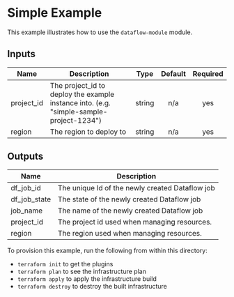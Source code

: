 # Simple Example

This example illustrates how to use the `dataflow-module` module.

[^]: (autogen_docs_start)

## Inputs

| Name | Description | Type | Default | Required |
|------|-------------|:----:|:-----:|:-----:|
| project\_id | The project_id to deploy the example instance into.  (e.g. "simple-sample-project-1234") | string | n/a | yes |
| region | The region to deploy to | string | n/a | yes |

## Outputs

| Name | Description |
|------|-------------|
| df\_job\_id | The unique Id of the newly created Dataflow job |
| df\_job\_state | The state of the newly created Dataflow job |
| job\_name | The name of the newly created Dataflow job |
| project\_id | The project id used when managing resources. |
| region | The region used when managing resources. |

[^]: (autogen_docs_end)

To provision this example, run the following from within this directory:
- `terraform init` to get the plugins
- `terraform plan` to see the infrastructure plan
- `terraform apply` to apply the infrastructure build
- `terraform destroy` to destroy the built infrastructure
